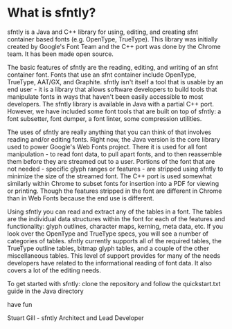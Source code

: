 # What is sfntly?

sfntly is a Java and C++ library for using, editing, and creating sfnt container based fonts (e.g. OpenType, TrueType). This library was initially created by Google's Font Team and the C++ port was done by the Chrome team. It has been made open source.

The basic features of sfntly are the reading, editing, and writing of an sfnt container font. Fonts that use an sfnt container include OpenType, TrueType, AAT/GX, and Graphite. sfntly isn't itself a tool that is usable by an end user - it is a library that allows software developers to build tools that manipulate fonts in ways that haven't been easily accessible to most developers. The sfntly library is available in Java with a partial C++ port. However, we have included some font tools that are built on top of sfntly: a font subsetter, font dumper, a font linter, some compression utilities.

The uses of sfntly are really anything that you can think of that involves reading and/or editing fonts. Right now, the Java version is the core library used to power Google's Web Fonts project. There it is used for all font manipulation - to read font data, to pull apart fonts, and to then reassemble them before they are streamed out to a user. Portions of the font that are not needed - specific glyph ranges or features - are stripped using sfntly to minimize the size of the streamed font. The C++ port is used somewhat similarly within Chrome to subset fonts for insertion into a PDF for viewing or printing. Though the features stripped in the font are different in Chrome than in Web Fonts because the end use is different.

Using sfntly you can read and extract any of the tables in a font. The tables are the individual data structures within the font for each of the features and functionality: glyph outlines, character maps, kerning, meta data, etc. If you look over the OpenType and TrueType specs, you will see a number of categories of tables. sfntly currently supports all of the required tables, the TrueType outline tables, bitmap glyph tables, and a couple of the other miscellaneous tables. This level of support provides for many of the needs developers have related to the informational reading of font data. It also covers a lot of the editing needs.

To get started with sfntly: clone the repository and follow the quickstart.txt guide in the Java directory

have fun

Stuart Gill - sfntly Architect and Lead Developer

